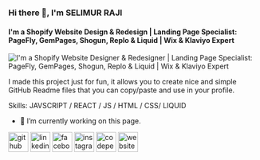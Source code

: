 ### Hi there 👋, I'm SELIMUR RAJI
#### I'm a Shopify Website Design & Redesign | Landing Page Specialist: PageFly, GemPages, Shogun, Replo & Liquid | Wix & Klaviyo Expert
![I'm a Shopify Website Designer & Redesigner | Landing Page Specialist: PageFly, GemPages, Shogun, Replo & Liquid | Wix & Klaviyo Expert](https://i.ibb.co.com/DfKXnjk/seli.jpg)

I made this project just for fun, it allows you to create nice and simple GitHub Readme files that you can copy/paste and use in your profile.

Skills: JAVSCRIPT / REACT / JS / HTML / CSS/ LIQUID

- 🔭 I’m currently working on this page. 


[<img src='https://cdn.jsdelivr.net/npm/simple-icons@3.0.1/icons/github.svg' alt='github' height='40'>](https://github.com/https://github.com/selimurraji)  [<img src='https://cdn.jsdelivr.net/npm/simple-icons@3.0.1/icons/linkedin.svg' alt='linkedin' height='40'>](https://www.linkedin.com/in/https://www.linkedin.com/in/selimurraji//)  [<img src='https://cdn.jsdelivr.net/npm/simple-icons@3.0.1/icons/facebook.svg' alt='facebook' height='40'>](https://www.facebook.com/www.facebook.com/selimurraji)  [<img src='https://cdn.jsdelivr.net/npm/simple-icons@3.0.1/icons/instagram.svg' alt='instagram' height='40'>](https://www.instagram.com/https://www.instagram.com/selimurraji.personal/)  [<img src='https://cdn.jsdelivr.net/npm/simple-icons@3.0.1/icons/codepen.svg' alt='codepen' height='40'>](https://codepen.io/https://codepen.io/selimurraji)  [<img src='https://cdn.jsdelivr.net/npm/simple-icons@3.0.1/icons/icloud.svg' alt='website' height='40'>](https://selimur-raji.myshopify.com/)  

